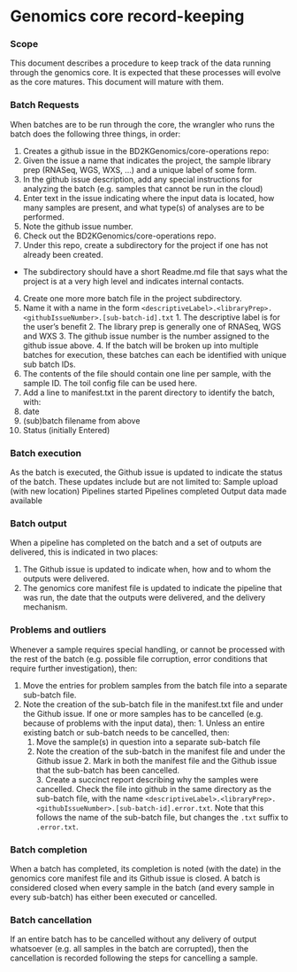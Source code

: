 # Genomics core record-keeping

### Scope

This document describes a procedure to keep track of the data running through the genomics core.  It is expected that these processes will evolve as the core matures.  This document will mature with them.

### Batch Requests
When batches are to be run through the core, the wrangler who runs the batch does the following three things, in order:
1. Creates a github issue in the BD2KGenomics/core-operations repo:
  1. Given the issue a name that indicates the project, the sample library prep (RNASeq, WGS, WXS, …) and a unique label of some form.
  2. In the github issue description, add any special instructions for analyzing the batch (e.g. samples that cannot be run in the cloud)
  3. Enter text in the issue indicating where the input data is located, how many samples are present, and what type(s) of analyses are to be performed.
  4. Note the github issue number.
2. Check out the BD2KGenomics/core-operations repo.
3. Under this repo, create a subdirectory for the project if one has not already been created.
  * The subdirectory should have a short Readme.md file that says what the project is at a very high level and indicates internal contacts.
4. Create one more more batch file in the project subdirectory.
  1. Name it with a name in the form `<descriptiveLabel>.<libraryPrep>.<githubIssueNumber>.[sub-batch-id].txt`
    1. The descriptive label is for the user’s benefit
    2. The library prep is generally one of RNASeq, WGS and WXS
    3. The github issue number is the number assigned to the github issue above.
    4. If the batch will be broken up into multiple batches for execution, these batches can each be identified with unique sub batch IDs.
  2. The contents of the file should contain one line per sample, with the sample ID.  The toil config file can be used here.
5. Add a line to manifest.txt in the parent directory to identify the batch, with:
  1. date
  2. (sub)batch filename from above
  3. Status (initially Entered)
  
### Batch execution
As the batch is executed, the Github issue is updated to indicate the status of the batch.  These updates include but are not limited to:
  Sample upload (with new location)
  Pipelines started
  Pipelines completed
  Output data made available

### Batch output
When a pipeline has completed on the batch and a set of outputs are delivered, this is indicated in two places:
  1. The Github issue is updated to indicate when, how and to whom the outputs were delivered.
  2. The genomics core manifest file is updated to indicate the pipeline that was run, the date that the outputs were delivered, and the delivery mechanism.

### Problems and outliers
Whenever a sample requires special handling, or cannot be processed with the rest of the batch (e.g. possible file corruption, error conditions that require further investigation), then: 
  1. Move the entries for problem samples from the batch file into a separate sub-batch file.
  2. Note the creation of the sub-batch file in the manifest.txt file and under the Github issue.  If one or more samples has to be cancelled (e.g. because of problems with the input data), then: 
    1. Unless an entire existing batch or sub-batch needs to be cancelled, then:
      1. Move the sample(s) in question into a separate sub-batch file 
      2. Note the creation of the sub-batch in the manifest file and under the Github issue
    2. Mark in both the manifest file and the Github issue that the sub-batch has been cancelled.  
    3. Create a succinct report describing why the samples were cancelled.  Check the file into github in the same directory as the sub-batch file, with the name `<descriptiveLabel>.<libraryPrep>.<githubIssueNumber>.[sub-batch-id].error.txt`.  Note that this follows the name of the sub-batch file, but changes the `.txt` suffix to `.error.txt`.

### Batch completion
When a batch has completed, its completion is noted (with the date) in the genomics core manifest file and its Github issue is closed.  A batch is considered closed when every sample in the batch (and every sample in every sub-batch) has either been executed or cancelled. 

### Batch cancellation
If an entire batch has to be cancelled without any delivery of output whatsoever (e.g. all samples in the batch are corrupted), then the cancellation is recorded following the steps for cancelling a sample.






  
 



